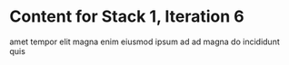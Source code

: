 # Content for Stack 1, Iteration 6
amet tempor elit magna enim eiusmod ipsum ad ad magna do incididunt quis 
